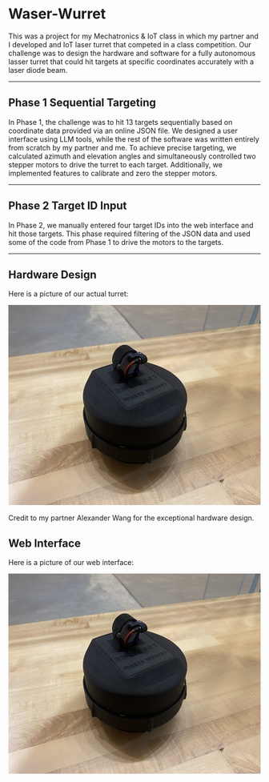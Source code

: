 # Waser-Wurret
This was a project for my Mechatronics &amp; IoT class in which my partner and I developed and IoT laser turret that competed in a class competition. Our challenge was to design the hardware and software for a fully autonomous lasser turret that could hit targets at specific coordinates accurately with a laser diode beam. 

---

## Phase 1 Sequential Targeting
In Phase 1, the challenge was to hit 13 targets sequentially based on coordinate data provided via an online JSON file. We designed a user interface using LLM tools, while the rest of the software was written entirely from scratch by my partner and me. To achieve precise targeting, we calculated azimuth and elevation angles and simultaneously controlled two stepper motors to drive the turret to each target. Additionally, we implemented features to calibrate and zero the stepper motors.

---

## Phase 2 Target ID Input
In Phase 2, we manually entered four target IDs into the web interface and hit those targets. This phase required filtering of the JSON data and used some of the code from Phase 1 to drive the motors to the targets.

---

## Hardware Design
Here is a picture of our actual turret:

<img src="AB1EA855-9786-4916-A7A5-55DB48450EA0_1_102_o.jpeg" alt="Screenshot Placeholder" width="650" height="400">

Credit to my partner Alexander Wang for the exceptional hardware design.

## Web Interface
Here is a picture of our web interface:

<img src="AB1EA855-9786-4916-A7A5-55DB48450EA0_1_102_o.jpeg" alt="Screenshot Placeholder" width="650" height="400">



